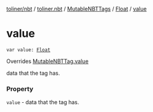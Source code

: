 [toliner/nbt](../../../index.md) / [toliner.nbt](../../index.md) / [MutableNBTTags](../index.md) / [Float](index.md) / [value](./value.md)

# value

`var value: `[`Float`](https://kotlinlang.org/api/latest/jvm/stdlib/kotlin/-float/index.html)

Overrides [MutableNBTTag.value](../../-mutable-n-b-t-tag/value.md)

data that the tag has.

### Property

`value` - data that the tag has.
